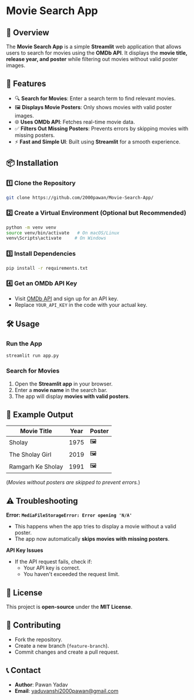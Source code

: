 # Movie Search App

## 📌 Overview
The **Movie Search App** is a simple **Streamlit** web application that allows users to search for movies using the **OMDb API**. It displays the **movie title, release year, and poster** while filtering out movies without valid poster images.

## 🚀 Features
- 🔍 **Search for Movies**: Enter a search term to find relevant movies.
- 🖼️ **Displays Movie Posters**: Only shows movies with valid poster images.
- 🌐 **Uses OMDb API**: Fetches real-time movie data.
- ✅ **Filters Out Missing Posters**: Prevents errors by skipping movies with missing posters.
- ⚡ **Fast and Simple UI**: Built using **Streamlit** for a smooth experience.

## 📦 Installation
### **1️⃣ Clone the Repository**
```bash
git clone https://github.com/2000pawan/Movie-Search-App/
```

### **2️⃣ Create a Virtual Environment (Optional but Recommended)**
```bash
python -m venv venv
source venv/bin/activate   # On macOS/Linux
venv\Scripts\activate     # On Windows
```

### **3️⃣ Install Dependencies**
```bash
pip install -r requirements.txt
```

### **4️⃣ Get an OMDb API Key**
- Visit [OMDb API](https://www.omdbapi.com/) and sign up for an API key.
- Replace `YOUR_API_KEY` in the code with your actual key.

## 🛠️ Usage
### **Run the App**
```bash
streamlit run app.py
```

### **Search for Movies**
1. Open the **Streamlit app** in your browser.
2. Enter a **movie name** in the search bar.
3. The app will display **movies with valid posters**.

## 📌 Example Output
| Movie Title         | Year  | Poster  |
|---------------------|------|---------|
| Sholay             | 1975 | 🖼️ |
| The Sholay Girl    | 2019 | 🖼️ |
| Ramgarh Ke Sholay  | 1991 | 🖼️ |

(*Movies without posters are skipped to prevent errors.*)

## ⚠️ Troubleshooting
**Error: `MediaFileStorageError: Error opening 'N/A'`**
- This happens when the app tries to display a movie without a valid poster.
- The app now automatically **skips movies with missing posters**.

**API Key Issues**
- If the API request fails, check if:
  - Your API key is correct.
  - You haven't exceeded the request limit.

## 📝 License
This project is **open-source** under the **MIT License**.

## 🤝 Contributing
- Fork the repository.
- Create a new branch (`feature-branch`).
- Commit changes and create a pull request.

## 📞 Contact
- **Author**: Pawan Yadav
- **Email**: yaduvanshi2000pawan@gmail.com

